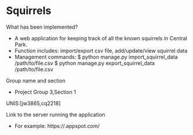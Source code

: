 # Squirrels

What has been implemented?
- A web application for keeping track of all the known squirrels in Central Park.
- Function includes: import/export csv file, add/update/view squirrel data
- Management commands: $ python manage.py import_squirrel_data /path/to/file.csv
                       $ python manage.py export_squirrel_data /path/to/file.csv
  

Group name and section
- Project Group 3,Section 1

UNIS:[jw3865,cq2218]

Link to the server running the application
- For example: https://<your project id>.appspot.com/
